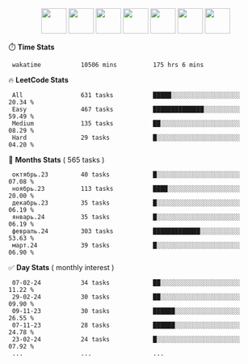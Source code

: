 <div align="center"><img src="https://assets.leetcode.com/static_assets/marketing/2024-50-lg.png" width="50" height="50"> <img src="https://assets.leetcode.com/static_assets/marketing/lg50.png" width="50" height="50"> <img src="https://leetcode.com/static/images/badges/dcc-2024-3.png" width="50" height="50"> <img src="https://leetcode.com/static/images/badges/dcc-2024-2.png" width="50" height="50"> <img src="https://leetcode.com/static/images/badges/dcc-2024-1.png" width="50" height="50"> <img src="https://leetcode.com/static/images/badges/dcc-2023-12.png" width="50" height="50"> <img src="https://leetcode.com/static/images/badges/dcc-2023-11.png" width="50" height="50"> </div>

⏱️ **Time Stats**
```text
 wakatime           10506 mins          175 hrs 6 mins      
```

🔥 **LeetCode Stats**
```text
 All                631 tasks           █████░░░░░░░░░░░░░░░░░░░  20.34 %             
 Easy               467 tasks           ██████████████░░░░░░░░░░  59.49 %             
 Medium             135 tasks           ██░░░░░░░░░░░░░░░░░░░░░░  08.29 %             
 Hard               29 tasks            █░░░░░░░░░░░░░░░░░░░░░░░  04.20 %             
```

👊 **Months Stats** ( 565 tasks )
```text
 октябрь.23         40 tasks            █░░░░░░░░░░░░░░░░░░░░░░░  07.08 %             
 ноябрь.23          113 tasks           ████░░░░░░░░░░░░░░░░░░░░  20.00 %             
 декабрь.23         35 tasks            █░░░░░░░░░░░░░░░░░░░░░░░  06.19 %             
 январь.24          35 tasks            █░░░░░░░░░░░░░░░░░░░░░░░  06.19 %             
 февраль.24         303 tasks           █████████████░░░░░░░░░░░  53.63 %             
 март.24            39 tasks            █░░░░░░░░░░░░░░░░░░░░░░░  06.90 %             
```

✅ **Day Stats** ( monthly interest )
```text
 07-02-24           34 tasks            ██░░░░░░░░░░░░░░░░░░░░░░  11.22 %             
 29-02-24           30 tasks            ██░░░░░░░░░░░░░░░░░░░░░░  09.90 %             
 09-11-23           30 tasks            ██████░░░░░░░░░░░░░░░░░░  26.55 %             
 07-11-23           28 tasks            ██████░░░░░░░░░░░░░░░░░░  24.78 %             
 23-02-24           24 tasks            █░░░░░░░░░░░░░░░░░░░░░░░  07.92 %             
 ...                ...                 ...                 
```

